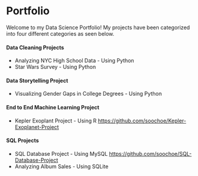 # Portfolio
Welcome to my Data Science Portfolio! My projects have been categorized into four different categories as seen below. 

#### Data Cleaning Projects
- Analyzing NYC High School Data - Using Python
- Star Wars Survey - Using Python
#### Data Storytelling Project
- Visualizing Gender Gaps in College Degrees - Using Python
#### End to End Machine Learning Project
- Kepler Exoplant Project - Using R https://github.com/soochoe/Kepler-Exoplanet-Project

#### SQL Projects
- SQL Database Project - Using MySQL https://github.com/soochoe/SQL-Database-Project
- Analyzing Album Sales - Using SQLite

